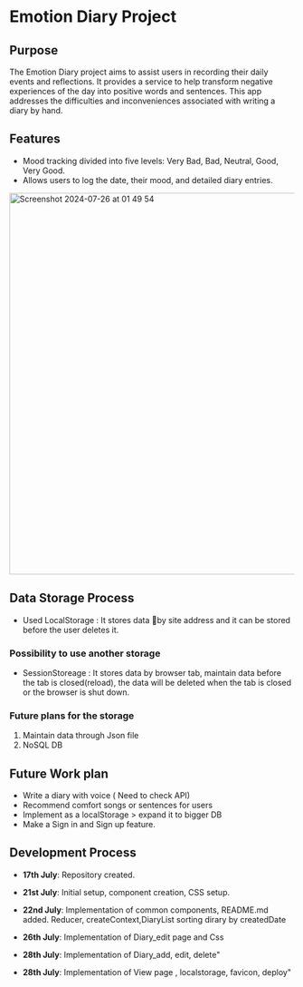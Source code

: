 # Emotion Diary Project

## Purpose
The Emotion Diary project aims to assist users in recording their daily events and reflections. It provides a service to help transform negative experiences of the day into positive words and sentences. This app addresses the difficulties and inconveniences associated with writing a diary by hand.

## Features
- Mood tracking divided into five levels: Very Bad, Bad, Neutral, Good, Very Good.
- Allows users to log the date, their mood, and detailed diary entries.

<img width="673" alt="Screenshot 2024-07-26 at 01 49 54" src="https://github.com/user-attachments/assets/77f5d9d1-a896-4894-b072-4ca37df26da6">

## Data Storage Process
  - Used LocalStorage : It stores data by site address and it can be stored before the user deletes it.
### Possibility to use another storage
  - SessionStoreage : It stores data by browser tab, maintain data before the tab is closed(reload), the data will be deleted when the tab is closed or the browser is shut down.
### Future plans for the storage
1. Maintain data through Json file
2. NoSQL DB

## Future Work plan
- Write a diary with voice ( Need to check API)
- Recommend comfort songs or sentences for users
- Implement as a localStorage > expand it to bigger DB
- Make a Sign in and Sign up feature.

## Development Process
- **17th July**: Repository created.

- **21st July**: Initial setup, component creation, CSS setup.

 
- **22nd July**: Implementation of common components, README.md added. Reducer, createContext,DiaryList sorting dirary by createdDate
  
- **26th July**: Implementation of Diary_edit page and Css

- **28th July**: Implementation of Diary_add, edit, delete"

- **28th July**: Implementation of View page , localstorage, favicon, deploy"
